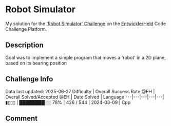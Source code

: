 # Robot Simulator

My solution for the ['Robot Simulator' Challenge](https://platform.entwicklerheld.de/challenge/robot-simulator?technology=Cpp) on the [EntwicklerHeld](https://platform.entwicklerheld.de/) Code Challenge Platform.

## Description
Goal was to implement a simple program that moves a 'robot' in a 2D plane, based on its bearing position

## Challenge Info
Data last updated: 2025-06-27
Difficulty | Overall Success Rate @EH | Overall Solved/Accepted @EH | Date Solved | Language
---|---|---|---|---|
▮▯▯▯ | ████████░░ 78% | 426 / 544 | 2024-03-09 | Cpp

## Comment
